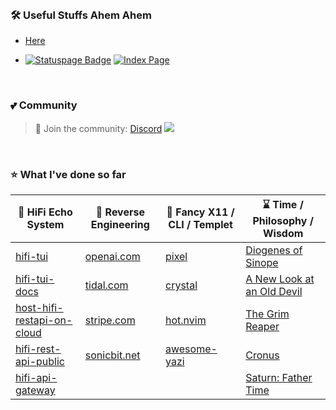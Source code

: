<!-- Wave 
https://github.com/denvercoder1/readme-typing-svg -->

<br>

### 🛠️ Useful Stuffs Ahem Ahem

- [Here](https://github.com/sachinsenal0x64?tab=stars)

- [![Statuspage Badge](https://img.shields.io/badge/Server%20Status-315691?logo=statuspage&logoColor=fff&style=flat)](https://status.401658.xyz) [![Index Page](https://img.shields.io/badge/index%20page-pink?style=flat&logo=starship&logoColor=black)](https://index.401658.xyz)
  
</div>

<br>

### 💕 Community

> 🍻 Join the community:  <a href="https://discord.gg/EbfftZ5Dd4" alt="sachinsenal0x64">Discord</a>
> [![](https://cdn.statically.io/gh/sachinsenal0x64/picx-images-hosting@master/discord.72y8nlaw5mdc.webp)](https://discord.gg/EbfftZ5Dd4)

<br>

### ⭐ What I've done so far 

| 🚀 HiFi Echo System  | 🚀 Reverse Engineering | 🚀 Fancy X11 / CLI / Templet | ⌛ Time / Philosophy / Wisdom
| -------------------------- | -------------------------- |-----------------------------|-----------------------------|
| [hifi-tui](https://github.com/sachinsenal0x64/hifi-tui) | [openai.com](https://github.com/sachinsenal0x64/multi-gpt)  | [pixel](https://github.com/sachinsenal0x64/pixel)  | [Diogenes of Sinope](https://en.wikipedia.org/wiki/Diogenes) |
| [hifi-tui-docs](https://github.com/sachinsenal0x64/hifi-tui-docs) | [tidal.com](https://github.com/sachinsenal0x64/hifi-tui) | [crystal](https://github.com/sachinsenal0x64/crystal.yazi) | [A New Look at an Old Devil ](https://index.401658.xyz/BOOKS/Liz%20Greene%20-%20Saturn%20A%20New%20Look%20at%20an%20Old%20Devil%20(2021).pdf)|
| [host-hifi-restapi-on-cloud](https://github.com/sachinsenal0x64/host-hifi-restapi-on-cloud) | [stripe.com](https://github.com/sachinsenal0x64/backstripe) | [hot.nvim](https://github.com/sachinsenal0x64/hot.nvim) | [The Grim Reaper](https://www.youtube.com/watch?v=_zEdagclxwo)  |
| [hifi-rest-api-public](https://tidal.401658.xyz) |[sonicbit.net](https://github.com/sachinsenal0x64/telegram-torrent-bot) | [awesome-yazi](https://github.com/sachinsenal0x64/awesome-yazi)  | [Cronus](https://en.wikipedia.org/wiki/Cronus) |
| [hifi-api-gateway](https://github.com/sachinsenal0x64/hifi-tui/tree/main/apigateway) | | | [Saturn: Father Time](https://en.wikipedia.org/wiki/Father_Time) |


